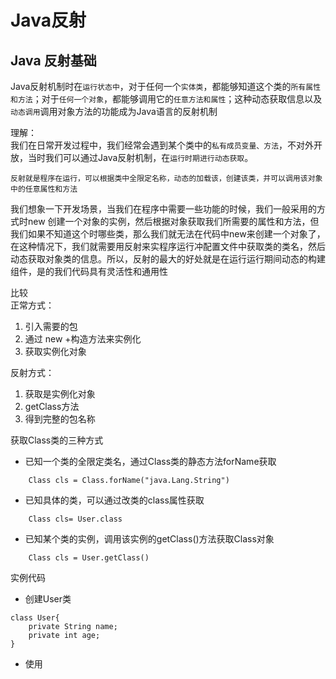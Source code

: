 # Java反射
## Java 反射基础
Java反射机制时在<code>运行状态中</code>，对于任何一个<code>实体类</code>，都能够知道这个类的<code>所有属性和方法</code>；对于<code>任何一个对象</code>，都能够调用它的<code>任意方法和属性</code>；这种动态获取信息以及<code>动态调用</code>调用对象方法的功能成为Java语言的反射机制  

理解：  
我们在日常开发过程中，我们经常会遇到某个类中的<code>私有成员变量、方法</code>，不对外开放，当时我们可以通过Java反射机制，在<code>运行时期进行动态获取</code>。

~~~ 
反射就是程序在运行，可以根据类中全限定名称，动态的加载该，创建该类，并可以调用该对象中的任意属性和方法  
~~~   

我们想象一下开发场景，当我们在程序中需要一些功能的时候，我们一般采用的方式时new 创建一个对象的实例，然后根据对象获取我们所需要的属性和方法，但我们如果不知道这个时哪些类，那么我们就无法在代码中new来创建一个对象了，在这种情况下，我们就需要用反射来实程序运行冲配置文件中获取类的类名，然后动态获取对象类的信息。所以，反射的最大的好处就是在运行运行期间动态的构建组件，是的我们代码具有灵活性和通用性   

比较    
正常方式：  
1. 引入需要的包
2. 通过 new +构造方法来实例化
3. 获取实例化对象

反射方式：
1. 获取是实例化对象
2. getClass方法
3. 得到完整的包名称

获取Class类的三种方式   
* 已知一个类的全限定类名，通过Class类的静态方法forName获取
~~~
    Class cls = Class.forName("java.Lang.String")
~~~

* 已知具体的类，可以通过改类的class属性获取
~~~
    Class cls= User.class
~~~
* 已知某个类的实例，调用该实例的getClass()方法获取Class对象
~~~
    Class cls = User.getClass()
~~~

实例代码
* 创建User类
~~~
class User{
    private String name;
    private int age;
}
~~~

* 使用
~~~

~~~

